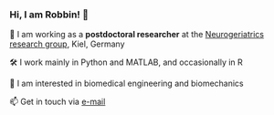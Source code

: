 ### Hi, I am Robbin! 👋

📌 I am working as a **postdoctoral researcher** at the [Neurogeriatrics research group](https://neurogeriatrics-kiel.com/), Kiel, Germany  

🛠 I work mainly in Python and MATLAB, and occasionally in R  

👀 I am interested in biomedical engineering and biomechanics    

📫 Get in touch via [e-mail](mailto:r.j.romijnders@gmail.com)  

<!--
**rmndrs89/rmndrs89** is a ✨ _special_ ✨ repository because its `README.md` (this file) appears on your GitHub profile.

Here are some ideas to get you started:

- 🔭 I’m currently working on ...
- 🌱 I’m currently learning ...
- 👯 I’m looking to collaborate on ...
- 🤔 I’m looking for help with ...
- 💬 Ask me about ...
- 📫 How to reach me: ...
- 😄 Pronouns: ...
- ⚡ Fun fact: ...
-->

